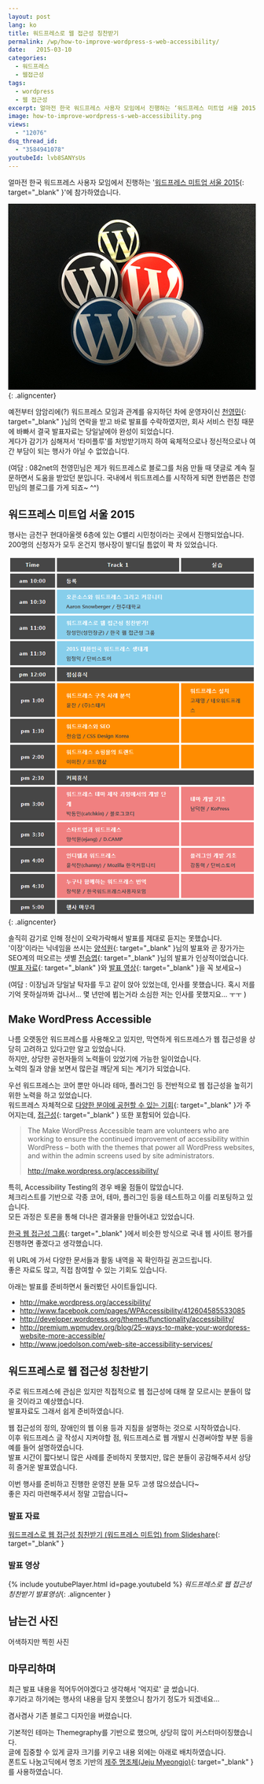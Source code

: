 ```yaml
---
layout: post
lang: ko
title: 워드프레스로 웹 접근성 칭찬받기
permalink: /wp/how-to-improve-wordpress-s-web-accessibility/
date:   2015-03-10
categories:
  - 워드프레스
  - 웹접근성
tags:
  - wordpress
  - 웹 접근성
excerpt: 얼마전 한국 워드프레스 사용자 모임에서 진행하는 ‘워드프레스 미트업 서울 2015‘에 참가하였습니다. 나름 오랫동안 워드프레스를 사용해오고 있지만, 막연하게 워드프레스가 웹 접근성을 상당히 고려하고 있다고만 알고 있었습니다. 하지만, 상당한 공헌자들의 노력들이 있었기에 가능한 일이었습니다. 노력의 질과 양을 보면서 많은걸 깨닫게 되는 계기가 되었습니다. 우선 워드프레스는 코어 뿐만 아니라 테마, 플러그인 등 전반적으로 웹 접근성을 높히기 위한 노력을 하고 있었습니다. 워드프레스 자체적으로 다양한 분야에 공헌할 수 있는 기회가 주어지는데, 접근성 또한 포함되어 있습니다.  특히, Accessibility Testing의 경우 배울 점들이 많았습니다. 체크리스트를 기반으로 각종 코어, 테마, 플러그인 등을 테스트하고 [...]
image: how-to-improve-wordpress-s-web-accessibility.png
views:
  - "12076"
dsq_thread_id:
  - "3584941078"
youtubeId: lvb8SANYsUs
---
```


얼마전 한국 워드프레스 사용자 모임에서 진행하는 '[워드프레스 미트업 서울 2015](//kopress.kr/wordcamp/camp/meetup-seoul-2015/){: target="_blank" }'에 참가하였습니다.

![워드프레스 뺏지](/assets/img/2015/wordpress_meetup_4.jpg){: .aligncenter}

예전부터 암암리에(?) 워드프레스 모임과 관계를 유지하던 차에 운영자이신 [천영민](//082net.com/){: target="_blank" }님의 연락을 받고 바로 발표를 수락하였지만, 회사 서비스 런칭 때문에 바빠서 결국 발표자료는 당일날에야 완성이 되었습니다.  
게다가 감기가 심해져서 '타미플루'를 처방받기까지 하여 육체적으로나 정신적으로나 여간 부담이 되는 행사가 아닐 수 없었습니다.

(여담 : 082net의 천영민님은 제가 워드프레스로 블로그를 처음 만들 때 댓글로 계속 질문하면서 도움을 받았던 분입니다. 국내에서 워드프레스를 시작하게 되면 한번쯤은 천영민님의 블로그를 가게 되죠~ ^^)

## 워드프레스 미트업 서울 2015

행사는 금천구 현대아울렛 6층에 있는 G밸리 시민청이라는 곳에서 진행되었습니다.  
200명의 신청자가 모두 온건지 행사장이 발디딜 틈없이 꽉 차 있었습니다.

![워드프레스 미트업 서울 2015 프로그램](/assets/img/2015/wordpress_meetup_1.png){: .aligncenter}

솔직히 감기로 인해 정신이 오락가락해서 발표를 제대로 듣지는 못했습니다.  
'이장'이라는 닉네임을 쓰시는 [양석원](//ejang.net/){: target="_blank" }님의 발표와 곧 장가가는 SEO계의 떠오르는 샛별 [전승엽](//www.facebook.com/yubsdesign){: target="_blank" }님의 발표가 인상적이었습니다.  
([발표 자료](//kopress.kr/wordcamp/meetup-seoul-2015/presentations/){: target="_blank" }와 [발표 영상](//kopress.kr/wordcamp/meetup-seoul-2015/video/){: target="_blank" }을 꼭 보세요~)

(여담 : 이장님과 당일날 탁자를 두고 같이 앉아 있었는데, 인사를 못했습니다. 혹시 저를 기억 못하실까봐 겁나서... 몇 년만에 뵙는거라 소심한 저는 인사를 못했지요... ㅜㅜ )

## Make WordPress Accessible

나름 오랫동안 워드프레스를 사용해오고 있지만, 막연하게 워드프레스가 웹 접근성을 상당히 고려하고 있다고만 알고 있었습니다.  
하지만, 상당한 공헌자들의 노력들이 있었기에 가능한 일이었습니다.  
노력의 질과 양을 보면서 많은걸 깨닫게 되는 계기가 되었습니다.

우선 워드프레스는 코어 뿐만 아니라 테마, 플러그인 등 전반적으로 웹 접근성을 높히기 위한 노력을 하고 있었습니다.  
워드프레스 자체적으로 [다양한 분야에 공헌할 수 있는 기회](//make.wordpress.org/){: target="_blank" }가 주어지는데, [접근성](//make.wordpress.org/accessibility/){: target="_blank" } 또한 포함되어 있습니다.

> The Make WordPress Accessible team are volunteers who are working to ensure the continued improvement of accessibility within WordPress – both with the themes that power all WordPress websites, and within the admin screens used by site administrators.
> 
> <http://make.wordpress.org/accessibility/>

특히, Accessibility Testing의 경우 배울 점들이 많았습니다.  
체크리스트를 기반으로 각종 코어, 테마, 플러그인 등을 테스트하고 이를 리포팅하고 있습니다.  
모든 과정은 토론을 통해 더나은 결과물을 만들어내고 있었습니다.

[한국 웹 접근성 그룹](//kwag.net){: target="_blank" }에서 비슷한 방식으로 국내 웹 사이트 평가를 진행하면 좋겠다고 생각했습니다.

위 URL에 가서 다양한 문서들과 활동 내역을 꼭 확인하길 권고드립니다.  
좋은 자료도 많고, 직접 참여할 수 있는 기회도 있습니다.

아래는 발표를 준비하면서 둘러봤던 사이트들입니다.

  * <http://make.wordpress.org/accessibility/>
  * <http://www.facebook.com/pages/WPAccessibility/412604585533085>
  * <http://developer.wordpress.org/themes/functionality/accessibility/>
  * <http://premium.wpmudev.org/blog/25-ways-to-make-your-wordpress-website-more-accessible/>
  * <http://www.joedolson.com/web-site-accessibility-services/>

## 워드프레스로 웹 접근성 칭찬받기

주로 워드프레스에 관심은 있지만 직접적으로 웹 접근성에 대해 잘 모르시는 분들이 많을 것이라고 예상했습니다.  
발표자료도 그래서 쉽게 준비하였습니다.

웹 접근성의 정의, 장애인의 웹 이용 등과 지침을 설명하는 것으로 시작하였습니다.  
이후 워드프레스 글 작성시 지켜야할 점, 워드프레스로 웹 개발시 신경써야할 부분 등을 예를 들어 설명하였습니다.  
발표 시간이 짧다보니 많은 사례를 준비하지 못했지만, 많은 분들이 공감해주셔서 상당히 즐거운 발표였습니다.

이번 행사를 준비하고 진행한 운영진 분들 모두 고생 많으셨습니다~  
좋은 자리 마련해주셔서 정말 고맙습니다~

### 발표 자료


[워드프레스로 웹 접근성 칭찬받기 (워드프레스 미트업) from Slideshare](//www.slideshare.net/jangkunblog/ss-45248628){: target="_blank" }

### 발표 영상

{% include youtubePlayer.html id=page.youtubeId %}
*워드프레스로 웹 접근성 칭찬받기 발표영상*{: .aligncenter }

## 남는건 사진

어색하지만 찍힌 사진

## 마무리하며

최근 발표 내용을 적어두어야겠다고 생각해서 '억지로' 글 썼습니다.  
후기라고 하기에는 행사의 내용을 담지 못했으니 참가기 정도가 되겠네요...

겸사겸사 기존 블로그 디자인을 버렸습니다.

기본적인 테마는 Themegraphy를 기반으로 했으며, 상당히 많이 커스터마이징했습니다.  
글에 집중할 수 있게 글자 크기를 키우고 내용 외에는 아래로 배치하였습니다.  
폰트도 나눔고딕에서 명조 기반의 [제주 명조체(Jeju Myeongjo)](//www.google.com/fonts/earlyaccess){: target="_blank" }를 사용하였습니다.